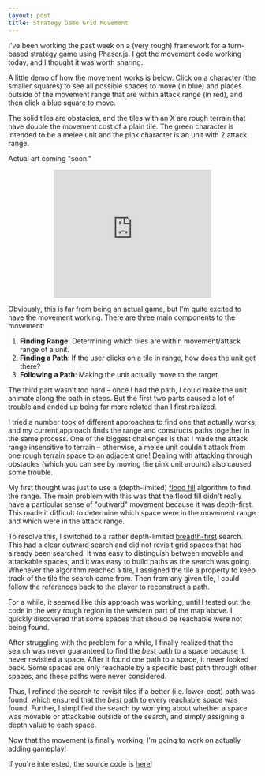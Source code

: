 ```yaml
---
layout: post
title: Strategy Game Grid Movement
---
```


I've been working the past week on a (very rough) framework for a turn-based strategy game using Phaser.js. I got the movement code working today, and I thought it was worth sharing. 

A little demo of how the movement works is below. Click on a character (the smaller squares) to see all possible spaces to move (in blue) and places outside of the movement range that are within attack range (in red), and then click a blue square to move. 

The solid tiles are obstacles, and the tiles with an X are rough terrain that have double the movement cost of a plain tile. The green character is intended to be a melee unit and the pink character is an unit with 2 attack range. 

Actual art coming "soon."

<center><iframe src="https://ezig.github.io/strategy-game" width="320" height="260" frameborder="0"></iframe></center>

<!--more-->

Obviously, this is far from being an actual game, but I'm quite excited to have the movement working. There are three main components to the movement:

1. **Finding Range**: Determining which tiles are within movement/attack range of a unit.
2. **Finding a Path**: If the user clicks on a tile in range, how does the unit get there?
3. **Following a Path**: Making the unit actually move to the target.

The third part wasn't too hard – once I had the path, I could make the unit animate along the path in steps. But the first two parts caused a lot of trouble and ended up being far more related than I first realized.

I tried a number took of different approaches to find one that actually works, and my current approach finds the range and constructs paths together in the same process. One of the biggest challenges is that I made the attack range insensitive to terrain – otherwise, a melee unit couldn't attack from one rough terrain space to an adjacent one! Dealing with attacking through obstacles (which you can see by moving the pink unit around) also caused some trouble.

My first thought was just to use a (depth-limited) [flood fill](http://en.wikipedia.org/wiki/Flood_fill) algorithm to find the range. The main problem with this was that the flood fill didn't really have a particular sense of "outward" movement because it was depth-first. This made it difficult to determine which space were in the movement range and which were in the attack range.

To resolve this, I switched to a rather depth-limited [breadth-first](http://en.wikipedia.org/wiki/Breadth-first_search) search. This had a clear outward search and did not revisit grid spaces that had already been searched. It was easy to distinguish between movable and attackable spaces, and it was easy to build paths as the search was going. Whenever the algorithm reached a tile, I assigned the tile a property to keep track of the tile the search came from. Then from any given tile, I could follow the references back to the player to reconstruct a path.

For a while, it seemed like this approach was working, until I tested out the code in the very rough region in the western part of the map above. I quickly discovered that some spaces that should be reachable were not being found.

After struggling with the problem for a while, I finally realized that the search was never guaranteed to find the _best_ path to a space because it never revisited a space. After it found one path to a space, it never looked back. Some spaces are only reachable by a specific best path through other spaces, and these paths were never considered. 

Thus, I refined the search to revisit tiles if a better (i.e. lower-cost) path was found, which ensured that the _best_ path to every reachable space was found. Further, I simplified the search by worrying about whether a space was movable or attackable outside of the search, and simply assigning a depth value to each space.

Now that the movement is finally working, I'm going to work on actually adding gameplay!

If you're interested, the source code is [here](https://github.com/ezig/strategy-game)!